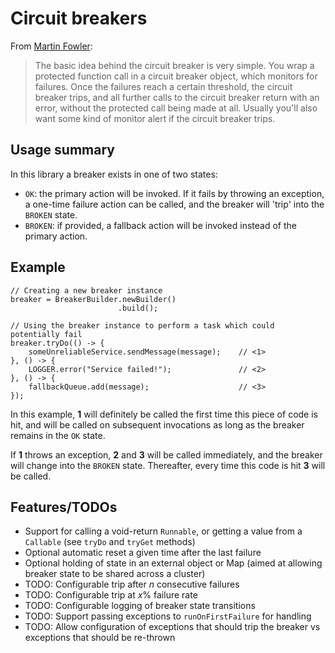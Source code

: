 # Circuit breakers

From [Martin Fowler](http://martinfowler.com/bliki/CircuitBreaker.html):

> The basic idea behind the circuit breaker is very simple. You wrap a protected function call in a circuit breaker
object, which monitors for failures. Once the failures reach a certain threshold, the circuit breaker trips, and all
further calls to the circuit breaker return with an error, without the protected call being made at all. Usually you'll
also want some kind of monitor alert if the circuit breaker trips.

## Usage summary

In this library a breaker exists in one of two states:

* `OK`: the primary action will be invoked. If it fails by throwing an exception, a one-time failure
  action can be called, and the breaker will 'trip' into the `BROKEN` state.
* `BROKEN`: if provided, a fallback action will be invoked instead of the primary action.

## Example

    // Creating a new breaker instance
    breaker = BreakerBuilder.newBuilder()
                            .build();

    // Using the breaker instance to perform a task which could potentially fail
    breaker.tryDo(() -> {
        someUnreliableService.sendMessage(message);    // <1>
    }, () -> {
        LOGGER.error("Service failed!");               // <2>
    }, () -> {
        fallbackQueue.add(message);                    // <3>
    });

In this example, **1** will definitely be called the first time this piece of code is hit, and will
be called on subsequent invocations as long as the breaker remains in the `OK` state.

If **1** throws an exception, **2** and **3** will be called immediately, and the breaker will change into
the `BROKEN` state. Thereafter, every time this code is hit **3** will be called.

## Features/TODOs

* Support for calling a void-return `Runnable`, or getting a value from a `Callable` (see `tryDo` and `tryGet` methods)
* Optional automatic reset a given time after the last failure
* Optional holding of state in an external object or Map (aimed at allowing breaker state to be shared across a cluster)
* TODO: Configurable trip after _n_ consecutive failures
* TODO: Configurable trip at _x_% failure rate
* TODO: Configurable logging of breaker state transitions
* TODO: Support passing exceptions to `runOnFirstFailure` for handling
* TODO: Allow configuration of exceptions that should trip the breaker vs exceptions that should be re-thrown